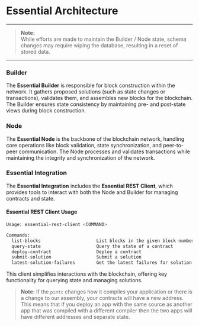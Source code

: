 # Essential Architecture

---

> **Note:**  
> While efforts are made to maintain the Builder / Node state, schema changes may require wiping the database, resulting in a reset of stored data.

---

### Builder

The **Essential Builder** is responsible for block construction within the network. It gathers proposed solutions (such as state changes or transactions), validates them, and assembles new blocks for the blockchain. The Builder ensures state consistency by maintaining pre- and post-state views during block construction.

### Node

The **Essential Node** is the backbone of the blockchain network, handling core operations like block validation, state synchronization, and peer-to-peer communication. The Node processes and validates transactions while maintaining the integrity and synchronization of the network.

### Essential Integration

The **Essential Integration** includes the **Essential REST Client**, which provides tools to interact with both the Node and Builder for managing contracts and state.

#### Essential REST Client Usage

``` bash
Usage: essential-rest-client <COMMAND>

Commands:
  list-blocks                     List blocks in the given block number range
  query-state                     Query the state of a contract
  deploy-contract                 Deploy a contract
  submit-solution                 Submit a solution
  latest-solution-failures        Get the latest failures for solution
```

This client simplifies interactions with the blockchain, offering key functionality for querying state and managing solutions.

> **Note:** If the `pintc` changes how it compiles your application or there is a change to our assembly, your contracts will have a new address. This means that if you deploy an app with the same source as another app that was compiled with a different compiler then the two apps will have different addresses and separate state.
